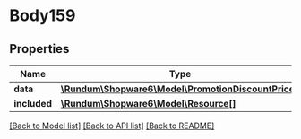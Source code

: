 # Body159

## Properties
Name | Type | Description | Notes
------------ | ------------- | ------------- | -------------
**data** | [**\Rundum\Shopware6\Model\PromotionDiscountPrices**](PromotionDiscountPrices.md) |  | [optional] 
**included** | [**\Rundum\Shopware6\Model\Resource[]**](Resource.md) |  | [optional] 

[[Back to Model list]](../../README.md#documentation-for-models) [[Back to API list]](../../README.md#documentation-for-api-endpoints) [[Back to README]](../../README.md)

